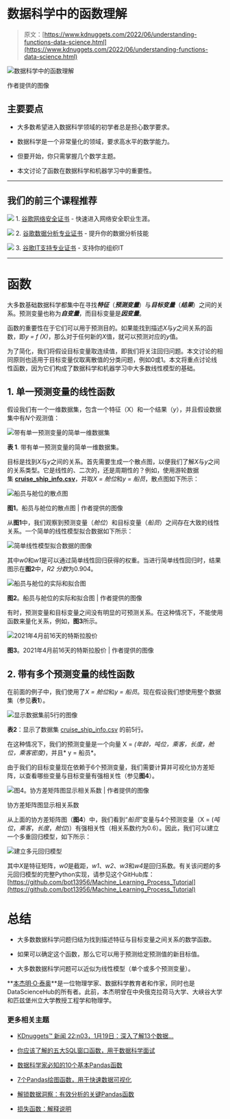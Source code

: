 # 数据科学中的函数理解

> 原文：[https://www.kdnuggets.com/2022/06/understanding-functions-data-science.html](https://www.kdnuggets.com/2022/06/understanding-functions-data-science.html)

![数据科学中的函数理解](../Images/e41b91ccaeabc5e502df2741ad8b9f80.png)

作者提供的图像

## 主要要点

+   大多数希望进入数据科学领域的初学者总是担心数学要求。

+   数据科学是一个非常量化的领域，要求高水平的数学能力。

+   但要开始，你只需掌握几个数学主题。

+   本文讨论了函数在数据科学和机器学习中的重要性。

* * *

## 我们的前三个课程推荐

![](../Images/0244c01ba9267c002ef39d4907e0b8fb.png) 1\. [谷歌网络安全证书](https://www.kdnuggets.com/google-cybersecurity) - 快速进入网络安全职业生涯。

![](../Images/e225c49c3c91745821c8c0368bf04711.png) 2\. [谷歌数据分析专业证书](https://www.kdnuggets.com/google-data-analytics) - 提升你的数据分析技能

![](../Images/0244c01ba9267c002ef39d4907e0b8fb.png) 3\. [谷歌IT支持专业证书](https://www.kdnuggets.com/google-itsupport) - 支持你的组织IT

* * *

# 函数

大多数基础数据科学都集中在寻找***特征***（***预测变量***）与***目标变量***（***结果***）之间的关系。预测变量也称为***自变量***，而目标变量是***因变量***。

函数的重要性在于它们可以用于预测目的。如果能找到描述*X*与*y*之间关系的函数，即*y = f (X)*，那么对于任何新的*X*值，就可以预测对应的*y*值。

为了简化，我们将假设目标变量取连续值，即我们将关注回归问题。本文讨论的相同原则也适用于目标变量仅取离散值的分类问题，例如0或1。本文将重点讨论线性函数，因为它们构成了数据科学和机器学习中大多数线性模型的基础。

## 1\. 单一预测变量的线性函数

假设我们有一个一维数据集，包含一个特征（X）和一个结果（*y*），并且假设数据集中有*N*个观测值：

![带有单一预测变量的简单一维数据集](../Images/e43923b6075987bcb037c77ca1f29f45.png)

**表 1**. 带有单一预测变量的简单一维数据集。

目标是找到*X*与*y*之间的关系。首先需要生成一个散点图，以便我们了解*X*与*y*之间的关系类型。它是线性的、二次的，还是周期性的？例如，使用游轮数据集 [**cruise_ship_info.csv**](https://github.com/bot13956/ML_Model_for_Predicting_Ships_Crew_Size)，并取*X = 舱位*和*y = 船员*，散点图如下所示：

![船员与舱位的散点图](../Images/0554f681ab9632e581e18707482ad6e2.png)

**图1**。船员与舱位的散点图 | 作者提供的图像

从**图1**中，我们观察到预测变量（*舱位*）和目标变量（*船员*）之间存在大致的线性关系。一个简单的线性模型拟合数据如下所示：

![简单线性模型拟合数据的图像](../Images/969d159933172d61a1bd24df45102bc0.png)

其中*w0*和*w1*是可以通过简单线性回归获得的权重。当进行简单线性回归时，结果图示在**图2**中，*R2 分数*为0.904。

![船员与舱位的实际和拟合图](../Images/fa578936859c5cb719ff2dde0ca7611d.png)

**图2**。船员与舱位的实际和拟合图 | 作者提供的图像

有时，预测变量和目标变量之间没有明显的可预测关系。在这种情况下，不能使用函数来量化关系，例如，**图3**所示。

![2021年4月前16天的特斯拉股价](../Images/3c71473dfe5ce7b7cb1fed34f47201c7.png)

**图3**。2021年4月前16天的特斯拉股价 | 作者提供的图像

## 2\. 带有多个预测变量的线性函数

在前面的例子中，我们使用了*X = 舱位*和*y = 船员*。现在假设我们想使用整个数据集（参见**表1**）。

![显示数据集前5行的图像](../Images/b0776e3a8b884a1412b2ce1b4cafc5a4.png)

**表2**：显示了数据集 [cruise_ship_info.csv](https://github.com/bot13956/ML_Model_for_Predicting_Ships_Crew_Size) 的前5行。

在这种情况下，我们的预测变量是一个向量 X = *(年龄，吨位，乘客，长度，舱位，乘客密度)*，并且* y = 船员*。

由于我们的目标变量现在依赖于6个预测变量，我们需要计算并可视化协方差矩阵，以查看哪些变量与目标变量有强相关性（参见**图4**）。

![**图4**。协方差矩阵图显示相关系数 | 作者提供的图像](../Images/b9d2456f64b4d1507234a57bfad6d6a8.png)

协方差矩阵图显示相关系数

从上面的协方差矩阵图（**图4**）中，我们看到“*船员*”变量与4个预测变量（X = (*吨位*，*乘客*，*长度*，*舱位*)）有强相关性（相关系数约为0.6）。因此，我们可以建立一个多重回归模型，如下所示：

![建立多元回归模型](../Images/c73431fa9f455e4dc97ed70af5e7f6a1.png)

其中*X*是特征矩阵，*w0*是截距，*w1*、*w2*、*w3*和*w4*是回归系数。有关该问题的多元回归模型的完整Python实现，请参见这个GitHub库：[https://github.com/bot13956/Machine_Learning_Process_Tutorial](https://github.com/bot13956/Machine_Learning_Process_Tutorial)

# 总结

+   大多数数据科学问题归结为找到描述特征与目标变量之间关系的数学函数。

+   如果可以确定这个函数，那么它可以用于预测给定预测值的新目标值。

+   大多数数据科学问题可以近似为线性模型（单个或多个预测变量）。

**[本杰明·O·泰奥](https://www.linkedin.com/in/benjamin-o-tayo-ph-d-a2717511/)**是一位物理学家、数据科学教育者和作家，同时也是DataScienceHub的所有者。此前，本杰明曾在中央俄克拉荷马大学、大峡谷大学和匹兹堡州立大学教授工程学和物理学。

### 更多相关主题

+   [KDnuggets™ 新闻 22:n03，1月19日：深入了解13个数据…](https://www.kdnuggets.com/2022/n03.html)

+   [你应该了解的五大SQL窗口函数，用于数据科学面试](https://www.kdnuggets.com/2022/01/top-five-sql-window-functions-know-data-science-interviews.html)

+   [数据科学家必知的10个基本Pandas函数](https://www.kdnuggets.com/10-essential-pandas-functions-every-data-scientist-should-know)

+   [7个Pandas绘图函数，用于快速数据可视化](https://www.kdnuggets.com/7-pandas-plotting-functions-for-quick-data-visualization)

+   [解锁数据洞察：有效分析的关键Pandas函数](https://www.kdnuggets.com/unlocking-data-insights-key-pandas-functions-for-effective-analysis)

+   [损失函数：解释说明](https://www.kdnuggets.com/2022/03/loss-functions-explainer.html)
